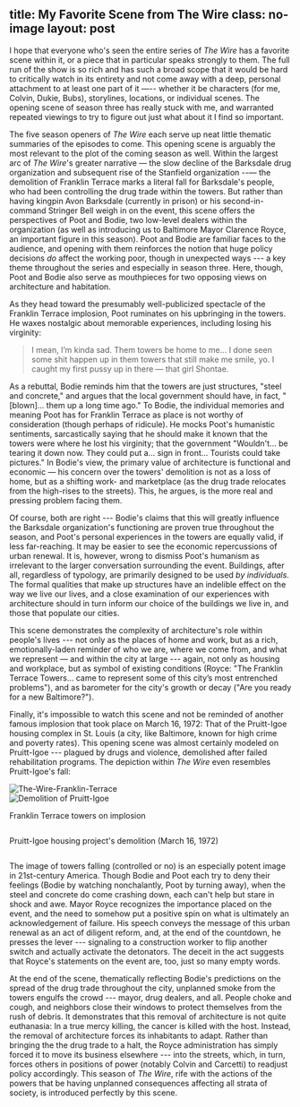 title: My Favorite Scene from The Wire
class: no-image
layout: post
---

I hope that everyone who's seen the entire series of *The Wire* has a favorite scene within it, or a piece that in particular speaks strongly to them. The full run of the show is so rich and has such a broad scope that it would be hard to critically watch in its entirety and not come away with a deep, personal attachment to at least one part of it —-- whether it be characters (for me, Colvin, Dukie, Bubs), storylines, locations, or individual scenes. The opening scene of season three has really stuck with me, and warranted repeated viewings to try to figure out just what about it I find so important.

The five season openers of *The Wire* each serve up neat little thematic summaries of the episodes to come. This opening scene is arguably the most relevant to the plot of the coming season as well. Within the largest arc of *The Wire*'s greater narrative — the slow decline of the Barksdale drug organization and subsequent rise of the Stanfield organization --— the demolition of Franklin Terrace marks a literal fall for Barksdale's people, who had been controlling the drug trade within the towers. But rather than having kingpin Avon Barksdale (currently in prison) or his second-in-command Stringer Bell weigh in on the event, this scene offers the perspectives of Poot and Bodie, two low-level dealers within the organization (as well as introducing us to Baltimore Mayor Clarence Royce, an important figure in this season). Poot and Bodie are familiar faces to the audience, and opening with them reinforces the notion that huge policy decisions *do* affect the working poor, though in unexpected ways --- a key theme throughout the series and especially in season three. Here, though, Poot and Bodie also serve as mouthpieces for two opposing views on architecture and habitation.

As they head toward the presumably well-publicized spectacle of the Franklin Terrace implosion, Poot ruminates on his upbringing in the towers. He waxes nostalgic about memorable experiences, including losing his virginity:

<blockquote>I mean, I’m kinda sad. Them towers be home to me... I done seen some shit happen up in them towers that still make me smile, yo. I caught my first pussy up in there — that girl Shontae.</blockquote>

As a rebuttal, Bodie reminds him that the towers are just structures, "steel and concrete," and argues that the local government should have, in fact, "[blown]... them up a long time ago." To Bodie, the individual memories and meaning Poot has for Franklin Terrace as place is not worthy of consideration (though perhaps of ridicule). He mocks Poot's humanistic sentiments, sarcastically saying that he should make it known that the towers were where he lost his virginity; that the government "Wouldn't... be tearing it down now. They could put a... sign in front... Tourists could take pictures." In Bodie's view, the primary value of architecture is functional and economic — his concern over the towers' demolition is not as a loss of home, but as a shifting work- and marketplace (as the drug trade relocates from the high-rises to the streets). This, he argues, is the more real and pressing problem facing them.

Of course, both are right --- Bodie's claims that this will greatly influence the Barksdale organization's functioning are proven true throughout the season, and Poot's personal experiences in the towers are equally valid, if less far-reaching. It may be easier to see the economic repercussions of urban renewal. It is, however, wrong to dismiss Poot's humanism as irrelevant to the larger conversation surrounding the event. Buildings, after all, regardless of typology, are primarily designed to be used *by individuals*. The formal qualities that make up structures have an indelible effect on the way we live our lives, and a close examination of our experiences with architecture should in turn inform our choice of the buildings we live in, and those that populate our cities.

This scene demonstrates the complexity of architecture's role within people's lives --- not only as the places of home and work, but as a rich, emotionally-laden reminder of who we are, where we come from, and what we represent — and within the city at large --- again, not only as housing and workplace, but as symbol of existing conditions (Royce: "The Franklin Terrace Towers... came to represent some of this city’s most entrenched problems"), and as barometer for the city's growth or decay ("Are you ready for a new Baltimore?").

Finally, it's impossible to watch this scene and not be reminded of another famous implosion that took place on March 16, 1972: That of the Pruitt-Igoe housing complex in St. Louis (a city, like Baltimore, known for high crime and poverty rates). This opening scene was almost certainly modeled on Pruitt-Igoe --- plagued by drugs and violence, demolished after failed rehabilitation programs. The depiction within *The Wire* even resembles Pruitt-Igoe's fall:

<div class="container flex-end">
    <div class="six columns">
        <img title="The-Wire-Franklin-Terrace" src="{{ site.assets }}/2012/06/The-Wire-Franklin-Terrace.jpg">
    </div>
    <div class="six columns">
        <img title="Demolition of Pruitt-Igoe" src="{{ site.assets }}/2012/06/Pruitt-Igoe.jpg" alt="Demolition of Pruitt-Igoe">
    </div>
</div>
<div class="container">
    <div class="six columns">
        <p class="caption">Franklin Terrace towers on implosion
    </div>
    <div class="six columns">
        <p class="caption">Pruitt-Igoe housing project's demolition (March 16, 1972)
    </div>
</div>

The image of towers falling (controlled or no) is an especially potent image in 21st-century America. Though Bodie and Poot each try to deny their feelings (Bodie by watching nonchalantly, Poot by turning away), when the steel and concrete do come crashing down, each can't help but stare in shock and awe. Mayor Royce recognizes the importance placed on the event, and the need to somehow put a positive spin on what is ultimately an acknowledgement of failure. His speech conveys the message of this urban renewal as an act of diligent reform, and, at the end of the countdown, he presses the lever --- signaling to a construction worker to flip another switch and actually activate the detonators. The deceit in the act suggests that Royce's statements on the event are, too, just so many empty words.

At the end of the scene, thematically reflecting Bodie's predictions on the spread of the drug trade throughout the city, unplanned smoke from the towers engulfs the crowd --- mayor, drug dealers, and all. People choke and cough, and neighbors close their windows to protect themselves from the rush of debris. It demonstrates that this removal of architecture is not quite euthanasia: In a true mercy killing, the cancer is killed with the host. Instead, the removal of architecture forces its inhabitants to adapt. Rather than bringing the the drug trade to a halt, the Royce administration has simply forced it to move its business elsewhere --- into the streets, which, in turn, forces others in positions of power (notably Colvin and Carcetti) to readjust policy accordingly. This season of *The Wire*, rife with the actions of the powers that be having unplanned consequences affecting all strata of society, is introduced perfectly by this scene.
